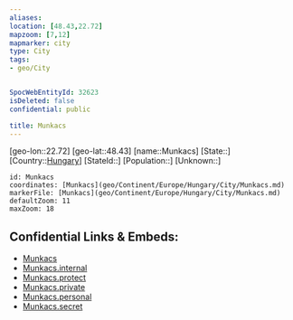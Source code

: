 ```yaml
---
aliases: 
location: [48.43,22.72]
mapzoom: [7,12] 
mapmarker: city 
type: City
tags:
- geo/City


SpocWebEntityId: 32623
isDeleted: false
confidential: public

title: Munkacs
---
```

[geo-lon::22.72]
[geo-lat::48.43]
[name::Munkacs]
[State::]
[Country::[Hungary](geo/Continent/Europe/Hungary.md)]
[StateId::]
[Population::]
[Unknown::]


```leaflet
id: Munkacs
coordinates: [Munkacs](geo/Continent/Europe/Hungary/City/Munkacs.md)
markerFile: [Munkacs](geo/Continent/Europe/Hungary/City/Munkacs.md)
defaultZoom: 11 
maxZoom: 18
```


## Confidential Links & Embeds: 
- [Munkacs](../../../../../../_public/geo/Continent/Europe/Hungary/City/Munkacs.md) 
- [Munkacs.internal](../../../../../../_internal/geo/Continent/Europe/Hungary/City/Munkacs.internal.md) 
- [Munkacs.protect](../../../../../../_protect/geo/Continent/Europe/Hungary/City/Munkacs.protect.md) 
- [Munkacs.private](../../../../../../_private/geo/Continent/Europe/Hungary/City/Munkacs.private.md) 
- [Munkacs.personal](../../../../../../_personal/geo/Continent/Europe/Hungary/City/Munkacs.personal.md) 
- [Munkacs.secret](../../../../../../_secret/geo/Continent/Europe/Hungary/City/Munkacs.secret.md) 
